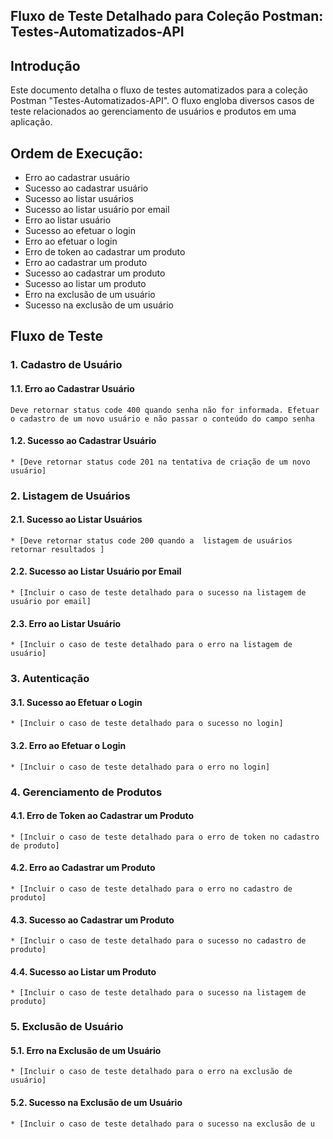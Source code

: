 ## Fluxo de Teste Detalhado para Coleção Postman: Testes-Automatizados-API

## Introdução

Este documento detalha o fluxo de testes automatizados para a coleção Postman "Testes-Automatizados-API". O fluxo engloba diversos casos de teste relacionados ao gerenciamento de usuários e produtos em uma aplicação.

## Ordem de Execução:

* Erro ao cadastrar usuário
* Sucesso ao cadastrar usuário
* Sucesso ao listar usuários
* Sucesso ao listar usuário por email
* Erro ao listar usuário
* Sucesso ao efetuar o login
* Erro ao efetuar o login
* Erro de token ao cadastrar um produto
* Erro ao cadastrar um produto
* Sucesso ao cadastrar um produto
* Sucesso ao listar um produto
* Erro na exclusão de um usuário
* Sucesso na exclusão de um usuário

## Fluxo de Teste

### 1. Cadastro de Usuário

#### 1.1. Erro ao Cadastrar Usuário
    Deve retornar status code 400 quando senha não for informada. Efetuar o cadastro de um novo usuário e não passar o conteúdo do campo senha

#### 1.2. Sucesso ao Cadastrar Usuário
    * [Deve retornar status code 201 na tentativa de criação de um novo usuário]

### 2. Listagem de Usuários

#### 2.1. Sucesso ao Listar Usuários
    * [Deve retornar status code 200 quando a  listagem de usuários retornar resultados ]

#### 2.2. Sucesso ao Listar Usuário por Email
    * [Incluir o caso de teste detalhado para o sucesso na listagem de usuário por email]

#### 2.3. Erro ao Listar Usuário
    * [Incluir o caso de teste detalhado para o erro na listagem de usuário]

### 3. Autenticação

#### 3.1. Sucesso ao Efetuar o Login
    * [Incluir o caso de teste detalhado para o sucesso no login]

#### 3.2. Erro ao Efetuar o Login
    * [Incluir o caso de teste detalhado para o erro no login]

### 4. Gerenciamento de Produtos

#### 4.1. Erro de Token ao Cadastrar um Produto
    * [Incluir o caso de teste detalhado para o erro de token no cadastro de produto]

#### 4.2. Erro ao Cadastrar um Produto
    * [Incluir o caso de teste detalhado para o erro no cadastro de produto]

#### 4.3. Sucesso ao Cadastrar um Produto
    * [Incluir o caso de teste detalhado para o sucesso no cadastro de produto]

#### 4.4. Sucesso ao Listar um Produto
    * [Incluir o caso de teste detalhado para o sucesso na listagem de produto]

### 5. Exclusão de Usuário

#### 5.1. Erro na Exclusão de um Usuário
    * [Incluir o caso de teste detalhado para o erro na exclusão de usuário]

#### 5.2. Sucesso na Exclusão de um Usuário
    * [Incluir o caso de teste detalhado para o sucesso na exclusão de u